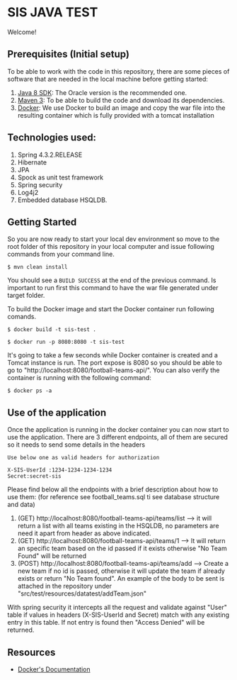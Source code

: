 # SIS JAVA TEST

Welcome!

## Prerequisites (Initial setup)

To be able to work with the code in this repository, there are some pieces of software that are needed in the local
machine before getting started:

1. [Java 8 SDK](http://www.oracle.com/technetwork/java/javase/downloads/index.html): The Oracle version is the recommended
  one.
2. [Maven 3](http://maven.apache.org/download.cgi): To be able to build the code and download its dependencies.  
3. [Docker](https://www.docker.com/): We use Docker to build an image and copy the war file into the resulting container which is fully provided with a tomcat installation

## Technologies used:

1. Spring 4.3.2.RELEASE
2. Hibernate
3. JPA
4. Spock as unit test framework
5. Spring security
6. Log4j2
7. Embedded database HSQLDB.


## Getting Started

So you are now ready to start your local dev environment so move to the root folder of this repository in your local
computer and issue following commands from your command line.

```
$ mvn clean install

```
You should see a `BUILD SUCCESS` at the end of the previous command. Is important to run first this command to have the war file generated under target folder.

To build the Docker image and start the Docker container run following comands.

```
$ docker build -t sis-test .

$ docker run -p 8080:8080 -t sis-test
```


It's going to take a few seconds while Docker container is created and a Tomcat instance is run. The port expose is 8080 so you should be able to go to "http://localhost:8080/football-teams-api/". You can also verify the container is running with the
following command:

```
$ docker ps -a
```


## Use of the application

Once the application is running in the docker container you can now start to use the application. There are 3 different endpoints, all of them are secured so it needs to send some details in the headers


```
Use below one as valid headers for authorization

X-SIS-UserId :1234-1234-1234-1234
Secret:secret-sis

```
Please find below all the endpoints with a brief description about how to use them: (for reference see football_teams.sql ti see database structure and data)
1. (GET) http://localhost:8080/football-teams-api/teams/list --> it will return a list with all teams existing in the HSQLDB, no parameters are need it apart from header as above indicated.
2. (GET) http://localhost:8080/football-teams-api/teams/1 --> It will return an specific team based on the id passed if it exists otherwise "No Team Found" will be returned
3. (POST) http://localhost:8080/football-teams-api/teams/add --> Create a new team if no id is passed, otherwise it will update the team if already exists or return "No Team found". An example of the body to be sent is attached in the repository under "src/test/resources/datatest/addTeam.json"


With spring security it intercepts all the request and validate against "User" table if values in headers (X-SIS-UserId and Secret) match with any existing entry in this table. If not entry is found then "Access Denied" will be returned.



## Resources

 * [Docker's Documentation](https://docs.docker.com/)
